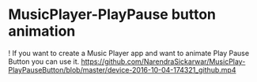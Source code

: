 # MusicPlayer-PlayPause button animation

! If you want to create a Music Player app and want to animate Play Pause Button you can use it.
 https://github.com/NarendraSickarwar/MusicPlay-PlayPauseButton/blob/master/device-2016-10-04-174321_github.mp4

